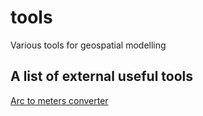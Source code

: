 # tools
 Various tools for geospatial modelling

## A list of external useful tools

[Arc to meters converter](https://www.opendem.info/arc2meters.html "Arc to meters converter")
